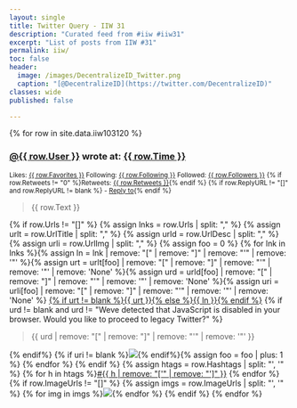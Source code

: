 ```yaml
---
layout: single
title: Twitter Query - IIW 31
description: "Curated feed from #iiw #iiw31"
excerpt: "List of posts from IIW #31"
permalink: iiw/
toc: false
header:
  image: /images/DecentralizeID_Twitter.png
  caption: "[@DecentralizeID](https://twitter.com/DecentralizeID)"
classes: wide
published: false

---
```


{% for row in site.data.iiw103120 %}
  <h3><a href="https://twitter.com/{{ row.User }}">@{{ row.User }}</a> wrote at: <a href="{{ row.Link }}">{{ row.Time }}</a></h3>
  <p><sup>Likes: <a href="{{ row.Link }}/likes">{{ row.Favorites }}</a> Following: <a href="https://twitter.com/{{ row.User }}/following/">{{ row.Following }}</a> Followed: <a href="https://twitter.com/{{ row.User }}/followers/">{{ row.Followers }}</a> {% if row.Retweets != "0" %}Retweets: <a href="{{ row.Link }}/retweets">{{ row.Retweets }}</a>{% endif %} {% if row.ReplyURL != "[]" and row.ReplyURL != blank %} - <a href="{{ row.ReplyURL }}">Reply to</a>{% endif %}</sup></p>
  <blockquote>{{ row.Text }}</blockquote>
  {% if row.Urls != "[]" %}
    {% assign lnks = row.Urls | split: "," %}
    {% assign urlt = row.UrlTitle | split: "," %}
    {% assign urld = row.UrlDesc | split: "," %}
    {% assign urli = row.UrlImg | split: "," %}
    {% assign foo = 0 %}
    {% for lnk in lnks %}{% assign ln = lnk | remove: "[" | remove: "]" | remove: "'" | remove: '"' %}{% assign urt = urlt[foo] | remove: "[" | remove: "]" | remove: "'" | remove: '"' | remove: 'None'  %}{% assign urd = urld[foo] | remove: "[" | remove: "]" | remove: "'" | remove: '"' | remove: 'None' %}{% assign uri = urli[foo] | remove: "[" | remove: "]" | remove: "'" | remove: '"' | remove: 'None' %}
<a href="{{ ln }}">{% if urt != blank %}{{ urt }}{% else %}{{ ln }}{% endif %}</a>
{% if urd != blank and urd != "Weve detected that JavaScript is disabled in your browser. Would you like to proceed to legacy Twitter?" %}<blockquote>{{ urd | remove: "[" | remove: "]" | remove: "'" | remove: '"' }}</blockquote>{% endif%} 
{% if uri != blank %}<img src="{{ uri }}"/>{% endif%}{% assign foo = foo | plus: 1 %}
    {% endfor %}
  {% endif %}
  {% assign htags = row.Hashtags | split: "', '" %}
  {% for h in htags %}<a href="https://twitter.com/hashtag/{{ h | remove: "['" | remove: "']" }}">#{{ h | remove: "['" | remove: "']" }}</a> {% endfor %}
  {% if row.ImageUrls != "[]" %}
  {% assign imgs = row.ImageUrls | split: "', '" %}
  {% for img in imgs %}<img src="{{ img | remove: "['" | remove: "']" }}">{% endfor %}
  {% endif %}
{% endfor %}

